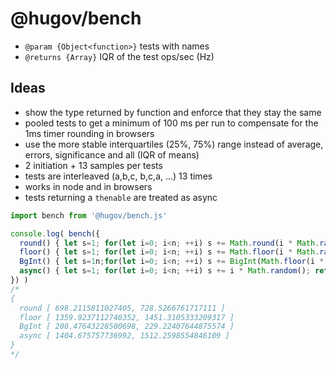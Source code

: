 # @hugov/bench

* `@param {Object<function>}` tests with names
* `@returns {Array}` IQR of the test ops/sec (Hz)

## Ideas

* show the type returned by function and enforce that they stay the same
* pooled tests to get a minimum of 100 ms per run to compensate for the 1ms timer rounding in browsers
* use the more stable interquartiles (25%, 75%) range instead of average, errors, significance and all (IQR of means)
* 2 initiation + 13 samples per tests
* tests are interleaved (a,b,c, b,c,a, ...) 13 times
* works in node and in browsers
* tests returning a `thenable` are treated as async

```javascript
import bench from '@hugov/bench.js'

console.log( bench({
  round() { let s=1; for(let i=0; i<n; ++i) s += Math.round(i * Math.random()); return s },
  floor() { let s=1; for(let i=0; i<n; ++i) s += Math.floor(i * Math.random()); return s },
  BgInt() { let s=1n;for(let i=0; i<n; ++i) s += BigInt(Math.floor(i * Math.random())); return s },
  async() { let s=1; for(let i=0; i<n; ++i) s += i * Math.random(); return Promise.resolve(s) },
}) )
/*
{
  round [ 698.2115811027405, 728.5266761717111 ]
  floor [ 1359.9237112740352, 1451.3105333209317 ]
  BgInt [ 208.47643228500698, 229.22407644875574 ]
  async [ 1404.675757736992, 1512.2598554846109 ]
}
*/
```
